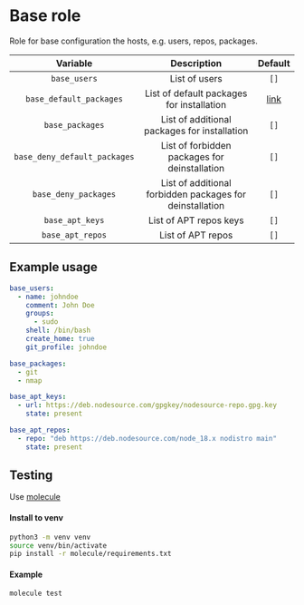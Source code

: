 # Base role

Role for base configuration the hosts, e.g. users, repos, packages.

| Variable                     | Description                                              | Default                       |
|:----------------------------:|:--------------------------------------------------------:|:-----------------------------:|
| `base_users`                 | List of users                                            | `[]`                          |
| `base_default_packages`      | List of default packages for installation                | [link](defaults/main.yaml#L3) |
| `base_packages`              | List of additional packages for installation             | `[]`                          |
| `base_deny_default_packages` | List of forbidden packages for deinstallation            | `[]`                          |
| `base_deny_packages`         | List of additional forbidden packages for deinstallation | `[]`                          |
| `base_apt_keys`              | List of APT repos keys                                   | `[]`                          |
| `base_apt_repos`             | List of APT repos                                        | `[]`                          |

## Example usage

```yaml
base_users:
  - name: johndoe
    comment: John Doe
    groups:
      - sudo
    shell: /bin/bash
    create_home: true
    git_profile: johndoe
```

```yaml
base_packages:
  - git
  - nmap
```

```yaml
base_apt_keys:
  - url: https://deb.nodesource.com/gpgkey/nodesource-repo.gpg.key
    state: present
```

```yaml
base_apt_repos:
  - repo: "deb https://deb.nodesource.com/node_18.x nodistro main"
    state: present
```

## Testing

Use [molecule](https://ansible.readthedocs.io/projects/molecule/)

#### Install to venv

```bash
python3 -m venv venv
source venv/bin/activate
pip install -r molecule/requirements.txt
```

#### Example

```bash
molecule test
```
